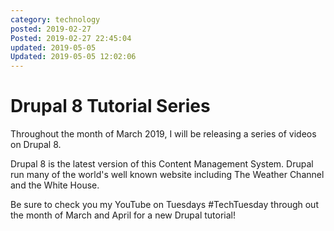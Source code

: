 ```yaml
---
category: technology
posted: 2019-02-27
Posted: 2019-02-27 22:45:04
updated: 2019-05-05
Updated: 2019-05-05 12:02:06
---
```


# Drupal 8 Tutorial Series

Throughout the month of March 2019, I will be releasing a series of videos on Drupal 8.

Drupal 8 is the latest version of this Content Management System. Drupal run many of the world's well 
known website including The Weather Channel and the White House.

Be sure to check you my YouTube on Tuesdays #TechTuesday through out the month of March and April 
for a new Drupal tutorial!

